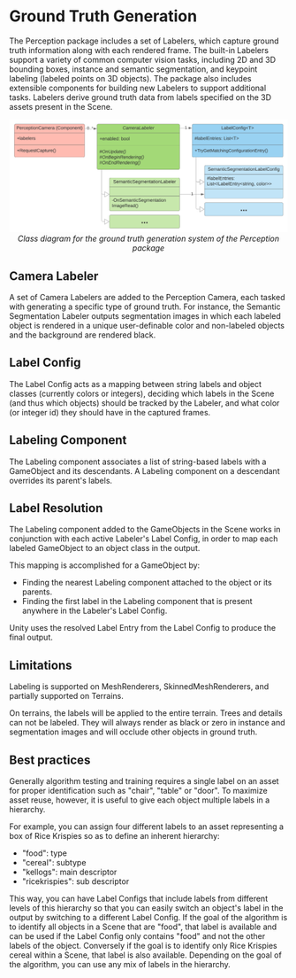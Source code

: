 # Ground Truth Generation

The Perception package includes a set of Labelers, which capture ground truth information along with each rendered frame. The built-in Labelers support a variety of common computer vision tasks, including 2D and 3D bounding boxes, instance and semantic segmentation, and keypoint labeling (labeled points on 3D objects). The package also includes extensible components for building new Labelers to support additional tasks. Labelers derive ground truth data from labels specified on the 3D assets present in the Scene.

<p align="center">
<img src="images/labeling_uml.png" width="800"/>
  <br><i>Class diagram for the ground truth generation system of the Perception package</i>
</p>

## Camera Labeler
A set of Camera Labelers are added to the Perception Camera, each tasked with generating a specific type of ground truth. For instance, the Semantic Segmentation Labeler outputs segmentation images in which each labeled object is rendered in a unique user-definable color and non-labeled objects and the background are rendered black.

## Label Config
The Label Config acts as a mapping between string labels and object classes (currently colors or integers), deciding which labels in the Scene (and thus which objects) should be tracked by the Labeler, and what color (or integer id) they should have in the captured frames. 

## Labeling Component
The Labeling component associates a list of string-based labels with a GameObject and its descendants. A Labeling component on a descendant overrides its parent's labels.

## Label Resolution
The Labeling component added to the GameObjects in the Scene works in conjunction with each active Labeler's Label Config, in order to map each labeled GameObject to an object class in the output.

This mapping is accomplished for a GameObject by:
* Finding the nearest Labeling component attached to the object or its parents.
* Finding the first label in the Labeling component that is present anywhere in the Labeler's Label Config.

Unity uses the resolved Label Entry from the Label Config to produce the final output.

## Limitations
Labeling is supported on MeshRenderers, SkinnedMeshRenderers, and partially supported on Terrains.

On terrains, the labels will be applied to the entire terrain. Trees and details can not be labeled. They will always render as black or zero in instance and segmentation images and will occlude other objects in ground truth.

## Best practices
Generally algorithm testing and training requires a single label on an asset for proper identification such as "chair", "table" or "door". To maximize asset reuse, however, it is useful to give each object multiple labels in a hierarchy.

For example, you can assign four different labels to an asset representing a box of Rice Krispies so as to define an inherent hierarchy:

* "food": type
* "cereal": subtype
* "kellogs": main descriptor
* "ricekrispies": sub descriptor

This way, you can have Label Configs that include labels from different levels of this hierarchy so that you can easily switch an object's label in the output by switching to a different Label Config. If the goal of the algorithm is to identify all objects in a Scene that are "food", that label is available and can be used if the Label Config only contains "food" and not the other labels of the object. Conversely if the goal is to identify only Rice Krispies cereal within a Scene, that label is also available. Depending on the goal of the algorithm, you can use any mix of labels in the hierarchy.

